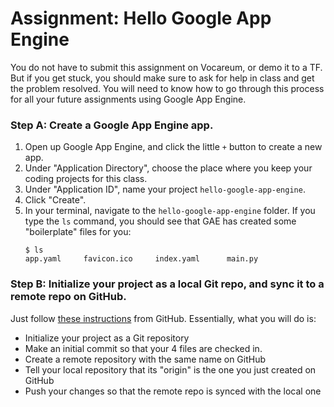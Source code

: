 # Assignment: Hello Google App Engine

You do not have to submit this assignment on Vocareum, or demo it to a TF. But if you get stuck, you should make sure to ask for help in class and get the problem resolved. You will need to know how to go through this process for all your future assignments using Google App Engine.

### Step A: Create a Google App Engine app.

1. Open up Google App Engine, and click the little `+` button to create a new app.
1. Under "Application Directory", choose the place where you keep your coding projects for this class.
1. Under "Application ID", name your project `hello-google-app-engine`.
1. Click "Create".
1. In your terminal, navigate to the `hello-google-app-engine` folder. If you type the `ls` command, you should see that GAE has created some "boilerplate" files for you:
    ```
    $ ls
    app.yaml     favicon.ico     index.yaml      main.py
    ```

### Step B: Initialize your project as a local Git repo, and sync it to a remote repo on GitHub.

Just follow [these instructions][github-instructions] from GitHub. Essentially, what you will do is:
- Initialize your project as a Git repository
- Make an initial commit so that your 4 files are checked in.
- Create a remote repository with the same name on GitHub
- Tell your local repository that its "origin" is the one you just created on GitHub
- Push your changes so that the remote repo is synced with the local one


[github-instructions]: https://help.github.com/articles/adding-an-existing-project-to-github-using-the-command-line/
